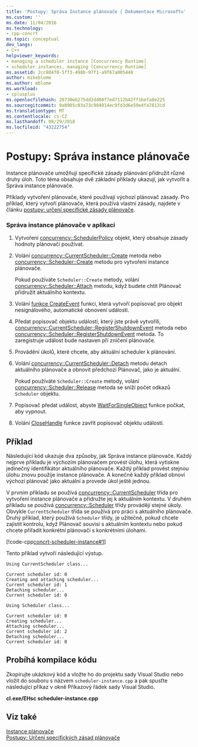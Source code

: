 ```yaml
---
title: 'Postupy: Správa Instance plánovače | Dokumentace Microsoftu'
ms.custom: ''
ms.date: 11/04/2016
ms.technology:
- cpp-concrt
ms.topic: conceptual
dev_langs:
- C++
helpviewer_keywords:
- managing a scheduler instance [Concurrency Runtime]
- scheduler instances, managing [Concurrency Runtime]
ms.assetid: 2cc804f0-5ff3-498b-97f1-a9f67a005448
author: mikeblome
ms.author: mblome
ms.workload:
- cplusplus
ms.openlocfilehash: 20730eb275dd2dd08f7ed7112b42ff1befa8e225
ms.sourcegitcommit: 9a0905c03a73c904014ec9fd3d6e59e4fa7813cd
ms.translationtype: MT
ms.contentlocale: cs-CZ
ms.lasthandoff: 08/29/2018
ms.locfileid: "43222754"
---
```

# <a name="how-to-manage-a-scheduler-instance"></a>Postupy: Správa instance plánovače
Instance plánovače umožňují specifické zásady plánování přidružit různé druhy úloh. Toto téma obsahuje dvě základní příklady ukazují, jak vytvořit a Správa instance plánovače.  
  
 Příklady vytvoření plánovače, které používají výchozí plánovač zásady. Pro příklad, který vytvoří plánovače, která používá vlastní zásady, najdete v článku [postupy: určení specifické zásady plánovače](../../parallel/concrt/how-to-specify-specific-scheduler-policies.md).  
  
### <a name="to-manage-a-scheduler-instance-in-your-application"></a>Správa instance plánovače v aplikaci  
  
1.  Vytvoření [concurrency::SchedulerPolicy](../../parallel/concrt/reference/schedulerpolicy-class.md) objekt, který obsahuje zásady hodnoty plánovači používat.  
  

2.  Volání [concurrency::CurrentScheduler::Create](reference/currentscheduler-class.md#create) metoda nebo [concurrency::Scheduler::Create](reference/scheduler-class.md#create) metodu pro vytvoření instance plánovače.  
  
     Pokud používáte `Scheduler::Create` metody, volání [concurrency::Scheduler::Attach](reference/scheduler-class.md#attach) metodu, když budete chtít Plánovač přidružit aktuálního kontextu.  
  
3.  Volání [funkce CreateEvent](/windows/desktop/api/synchapi/nf-synchapi-createeventa) funkci, která vytvoří popisovač pro objekt nesignálového, automatické obnovení události.  
  
4.  Předat popisovač objektu události, který jste právě vytvořili, [concurrency::CurrentScheduler::RegisterShutdownEvent](reference/currentscheduler-class.md#registershutdownevent) metoda nebo [concurrency::Scheduler::RegisterShutdownEvent](reference/scheduler-class.md#registershutdownevent) metoda. To zaregistruje událost bude nastaven při zničení plánovače.  
  
5.  Provádění úkolů, které chcete, aby aktuální scheduler k plánování.  
  
6.  Volání [concurrency::CurrentScheduler::Detach](reference/currentscheduler-class.md#detach) metodu detach aktuálního plánovače a obnovit předchozí Plánovač, jako je aktuální.  
  
     Pokud používáte `Scheduler::Create` metody, volání [concurrency::Scheduler::Release](reference/scheduler-class.md#release) metoda se sníží počet odkazů `Scheduler` objektu.  
  
7.  Popisovač předat událost, abyste [WaitForSingleObject](/windows/desktop/api/synchapi/nf-synchapi-waitforsingleobject) funkce počkat, aby vypnout.  
  
8.  Volání [CloseHandle](https://msdn.microsoft.com/library/windows/desktop/ms724211) funkce zavřít popisovač objektu události.  
  
## <a name="example"></a>Příklad  
 Následující kód ukazuje dva způsoby, jak Správa instance plánovače. Každý nejprve příkladu je výchozím plánovačem provést úlohu, která vytiskne jedinečný identifikátor aktuálního plánovače. Každý příklad provést stejnou úlohu znovu použije instance plánovače. A konečně každý příklad obnoví výchozí plánovač jako aktuální a provede úkol ještě jednou.  
  
 V prvním příkladu se používá [concurrency::CurrentScheduler](../../parallel/concrt/reference/currentscheduler-class.md) třída pro vytvoření instance plánovače a přidružte jej k aktuálním kontextu. V druhém příkladu se používá [concurrency::Scheduler](../../parallel/concrt/reference/scheduler-class.md) třídy provádějí stejné úkoly. Obvykle `CurrentScheduler` třída se používá pro práci s aktuálního plánovače. Druhý příklad, který používá `Scheduler` třídy, je užitečné, pokud chcete zajistit kontrolu, když Plánovač souvisí s aktuálním kontextu nebo pokud chcete přiřadit konkrétní plánovači s konkrétními úlohami.  
  
 [!code-cpp[concrt-scheduler-instance#1](../../parallel/concrt/codesnippet/cpp/how-to-manage-a-scheduler-instance_1.cpp)]  
  
 Tento příklad vytvoří následující výstup.  
  
```Output  
Using CurrentScheduler class...  
 
Current scheduler id: 0  
Creating and attaching scheduler...  
Current scheduler id: 1  
Detaching scheduler...  
Current scheduler id: 0  
 
Using Scheduler class...  
 
Current scheduler id: 0  
Creating scheduler...  
Attaching scheduler...  
Current scheduler id: 2  
Detaching scheduler...  
Current scheduler id: 0  
```  
  
## <a name="compiling-the-code"></a>Probíhá kompilace kódu  
 Zkopírujte ukázkový kód a vložte ho do projektu sady Visual Studio nebo vložit do souboru s názvem `scheduler-instance.cpp` a pak spusťte následující příkaz v okně Příkazový řádek sady Visual Studio.  
  
 **cl.exe/EHsc scheduler-instance.cpp**  
  
## <a name="see-also"></a>Viz také  
 [Instance plánovače](../../parallel/concrt/scheduler-instances.md)   
 [Postupy: Určení specifických zásad plánovače](../../parallel/concrt/how-to-specify-specific-scheduler-policies.md)

